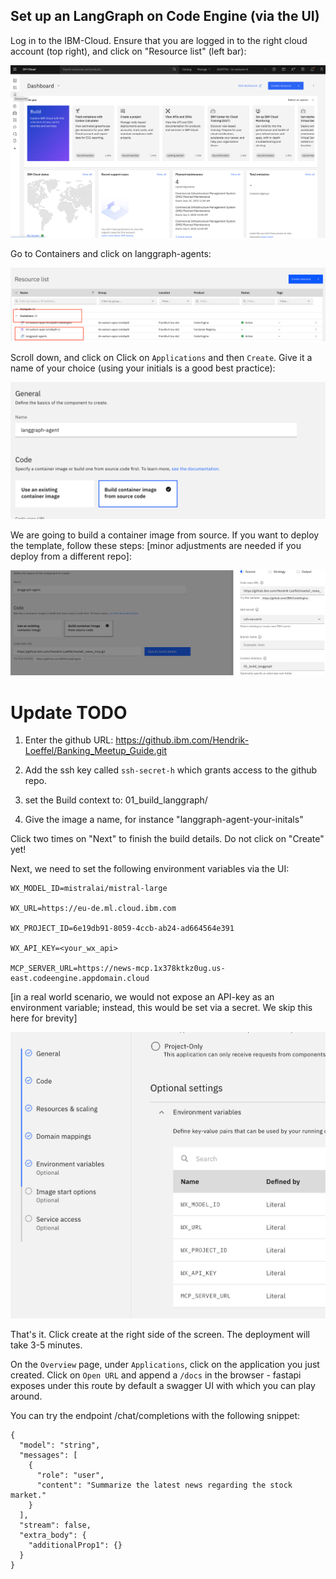 ## Set up an LangGraph on Code Engine (via the UI)

Log in to the IBM-Cloud. Ensure that you are logged in to the right cloud account (top right), and click on "Resource list" (left bar):

![alt text](Images/image.png)

Go to Containers and click on langgraph-agents:


![alt text](Images/image-5.png)

Scroll down, and click on Click on `Applications` and then `Create`. Give it a name of your choice (using your initials is a good best practice):

![alt text](Images/image-2.png)

We are going to build a container image from source. If you want to deploy the template, follow these steps: [minor adjustments are needed if you deploy from a different repo]:

![alt text](Images/image-3.png)

# Update TODO
1. Enter the github URL: https://github.ibm.com/Hendrik-Loeffel/Banking_Meetup_Guide.git

2. Add the ssh key called `ssh-secret-h` which grants access to the github repo. 

3. set the Build context to: 01_build_langgraph/ 

4. Give the image a name, for instance "langgraph-agent-your-initals"

Click two times on "Next" to finish the build details. Do not click on "Create" yet!

Next, we need to set the following environment variables via the UI:

```
WX_MODEL_ID=mistralai/mistral-large

WX_URL=https://eu-de.ml.cloud.ibm.com

WX_PROJECT_ID=6e19db91-8059-4ccb-ab24-ad664564e391

WX_API_KEY=<your_wx_api>

MCP_SERVER_URL=https://news-mcp.1x378ktkz0ug.us-east.codeengine.appdomain.cloud
```

 [in a real world scenario, we would not expose an API-key as an environment variable; instead, this would be set via a secret. We skip this here for brevity]


![alt text](Images/image-4.png)


That's it. Click create at the right side of the screen. The deployment will take 3-5 minutes.

On the `Overview` page, under `Applications`, click on the application you just created. Click on `Open URL` and append a `/docs` in the browser - fastapi exposes under this route by default a swagger UI with which you can play around. 

You can try the endpoint /chat/completions with the following snippet:

```
{
  "model": "string",
  "messages": [
    {
      "role": "user",
      "content": "Summarize the latest news regarding the stock market."
    }
  ],
  "stream": false,
  "extra_body": {
    "additionalProp1": {}
  }
}
```
